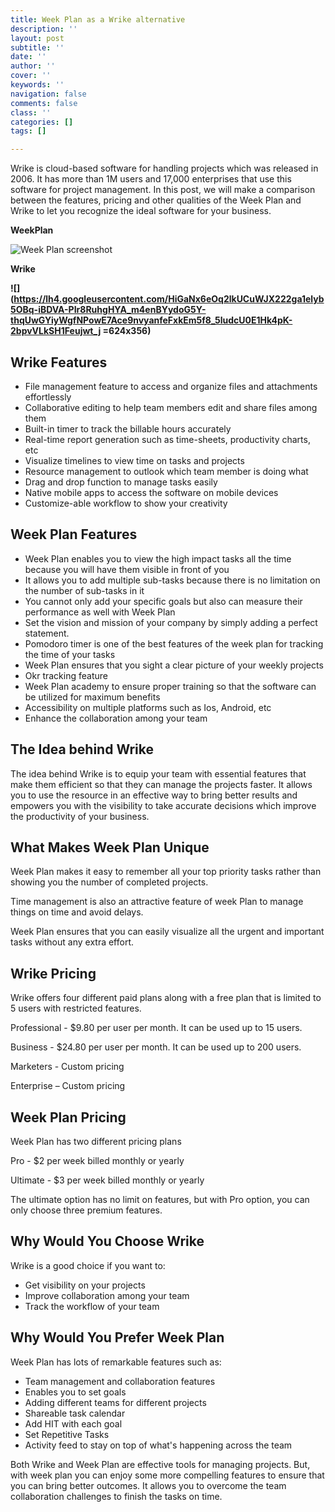 ```yaml
---
title: Week Plan as a Wrike alternative
description: ''
layout: post
subtitle: ''
date: ''
author: ''
cover: ''
keywords: ''
navigation: false
comments: false
class: ''
categories: []
tags: []

---
```

Wrike is cloud-based software for handling projects which was released in 2006. It has more than 1M users and 17,000 enterprises that use this software for project management. In this post, we will make a comparison between the features, pricing and other qualities of the Week Plan and Wrike to let you recognize the ideal software for your business.

**WeekPlan**

![Week Plan screenshot](https://app.forestry.io/sites/cvtf5edwnqx3wa/body-media//assets/images/uploads/1537-wp-prt-scrn-1024x572.png)  

**Wrike**

**![](https://lh4.googleusercontent.com/HiGaNx6eOq2lkUCuWJX222ga1elyb5OBq-iBDVA-PIr8RuhgHYA_m4enBYydoG5Y-thqUwGYiyWgfNPowE7Ace9nvyanfeFxkEm5f8_5ludcU0E1Hk4pK-2bpvVLkSH1Feujwt_j =624x356)**  

## **Wrike Features**

* File management feature to access and organize files and attachments effortlessly
* Collaborative editing to help team members edit and share files among them
* Built-in timer to track the billable hours accurately
* Real-time report generation such as time-sheets, productivity charts, etc
* Visualize timelines to view time on tasks and projects
* Resource management to outlook which team member is doing what
* Drag and drop function to manage tasks easily
* Native mobile apps to access the software on mobile devices
* Customize-able workflow to show your creativity

## **Week Plan Features**

* Week Plan enables you to view the high impact tasks all the time because you will have them visible in front of you
* It allows you to add multiple sub-tasks because there is no limitation on the number of sub-tasks in it
* You cannot only add your specific goals but also can measure their performance as well with Week Plan
* Set the vision and mission of your company by simply adding a perfect statement.
* Pomodoro timer is one of the best features of the week plan for tracking the time of your tasks
* Week Plan ensures that you sight a clear picture of your weekly projects 
* Okr tracking feature
* Week Plan academy to ensure proper training so that the software can be utilized for maximum benefits
* Accessibility on multiple platforms such as Ios, Android, etc
* Enhance the collaboration among your team

## **The Idea behind Wrike**

The idea behind Wrike is to equip your team with essential features that make them efficient so that they can manage the projects faster. It allows you to use the resource in an effective way to bring better results and empowers you with the visibility to take accurate decisions which improve the productivity of your business.

## **What Makes Week Plan Unique** 

Week Plan makes it easy to remember all your top priority tasks rather than showing you the number of completed projects.

Time management is also an attractive feature of week Plan to manage things on time and avoid delays.

Week Plan ensures that you can easily visualize all the urgent and important tasks without any extra effort.

## **Wrike Pricing**

Wrike offers four different paid plans along with a free plan that is limited to 5 users with restricted features.

Professional - $9.80 per user per month. It can be used up to 15 users.

Business - $24.80 per user per month. It can be used up to 200 users.

Marketers - Custom pricing 

Enterprise – Custom pricing

## **Week Plan Pricing**

Week Plan has two different pricing plans

Pro - $2 per week billed monthly or yearly

Ultimate - $3 per week billed monthly or yearly

The ultimate option has no limit on features, but with Pro option, you can only choose three premium features.

## **Why Would You Choose Wrike**

Wrike is a good choice if you want to:

* Get visibility on your projects
* Improve collaboration among your team
* Track the workflow of your team

## **Why Would You Prefer Week Plan**

Week Plan has lots of remarkable features such as:

* Team management and collaboration features
* Enables you to set goals
* Adding different teams for different projects
* Shareable task calendar
* Add HIT with each goal
* Set Repetitive Tasks
* Activity feed to stay on top of what's happening across the team

Both Wrike and Week Plan are effective tools for managing projects. But, with week plan you can enjoy some more compelling features to ensure that you can bring better outcomes. It allows you to overcome the team collaboration challenges to finish the tasks on time.